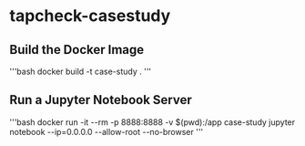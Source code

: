 # tapcheck-casestudy

## Build the Docker Image

'''bash
docker build -t case-study .
'''

## Run a Jupyter Notebook Server

'''bash
docker run -it --rm -p 8888:8888 -v $(pwd):/app case-study jupyter notebook --ip=0.0.0.0 --allow-root --no-browser
'''
